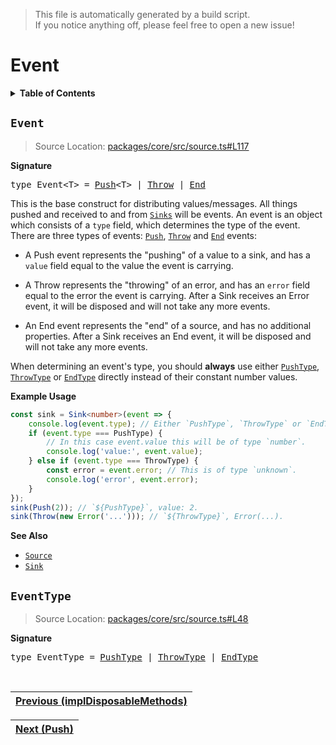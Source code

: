 > This file is automatically generated by a build script.<br>If you notice anything off, please feel free to open a new issue!

# Event

<details><summary><b>Table of Contents</b></summary><br>

1. [<code>Event</code>](#Event)
   1. [<code>EventType</code>](#EventType)</details>

## <a name="Event"></a><code>Event</code>

> Source Location: [packages\/core\/src\/source.ts#L117](..\/..\/packages\/core\/src\/source.ts#L117)

<b>Signature</b>

<pre>type Event&lt;T&gt; = <a href="01-Push.md#Push-Interface">Push</a>&lt;T&gt; | <a href="02-Throw.md#Throw-Interface">Throw</a> | <a href="03-End.md#End-Interface">End</a></pre>

This is the base construct for distributing values\/messages. All things pushed and received to and from <code>[Sinks](..\/03-api-source\/02-Sink.md#Sink)</code> will be events. An event is an object which consists of a <code>type</code> field, which determines the type of the event. There are three types of events: <code>[Push](01-Push.md#Push)</code>, <code>[Throw](02-Throw.md#Throw)</code> and <code>[End](03-End.md#End)</code> events:

- A Push event represents the &quot;pushing&quot; of a value to a sink, and has a <code>value</code> field equal to the value the event is carrying.

- A Throw represents the &quot;throwing&quot; of an error, and has an <code>error</code> field equal to the error the event is carrying. After a Sink receives an Error event, it will be disposed and will not take any more events.

- An End event represents the &quot;end&quot; of a source, and has no additional properties. After a Sink receives an End event, it will be disposed and will not take any more events.

When determining an event's type, you should <b>always</b> use either <code>[PushType](01-Push.md#PushType)</code>, <code>[ThrowType](02-Throw.md#ThrowType)</code> or <code>[EndType](03-End.md#EndType)</code> directly instead of their constant number values.

<b>Example Usage</b>

```ts
const sink = Sink<number>(event => {
    console.log(event.type); // Either `PushType`, `ThrowType` or `EndType`.
    if (event.type === PushType) {
        // In this case event.value this will be of type `number`.
        console.log('value:', event.value);
    } else if (event.type === ThrowType) {
        const error = event.error; // This is of type `unknown`.
        console.log('error', event.error);
    }
});
sink(Push(2)); // `${PushType}`, value: 2.
sink(Throw(new Error('...'))); // `${ThrowType}`, Error(...).
```

<b>See Also</b>

- <code>[Source](..\/03-api-source\/00-Source.md#Source)</code>
- <code>[Sink](..\/03-api-source\/02-Sink.md#Sink)</code>

## <a name="EventType"></a><code>EventType</code>

> Source Location: [packages\/core\/src\/source.ts#L48](..\/..\/packages\/core\/src\/source.ts#L48)

<b>Signature</b>

<pre>type EventType = <a href="01-Push.md#PushType-TypeAlias">PushType</a> | <a href="02-Throw.md#ThrowType-TypeAlias">ThrowType</a> | <a href="03-End.md#EndType-TypeAlias">EndType</a></pre><br>

| [Previous \(implDisposableMethods\)](..\/01-api-disposable\/05-implDisposableMethods.md#readme) |
| --- |

<div align="right">

| [Next \(Push\)](01-Push.md#readme) |
| --- |
</div>
